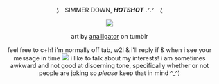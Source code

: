 <div align="center">

⟆ ⠀SIMMER DOWN, ***HOTSHOT*** .ᐟ.ᐟ ⠀⟅

![](https://i.imgur.com/4jLxJaa.png)

art by [analligator](https://www.tumblr.com/analligatorr/676908344693456896/happy-belated-birthday-sunshine) on tumblr


feel free to c+h! i'm normally off tab, w2i & i'll reply if & when i see your message in time ![](https://file.garden/Zoh6AmUPgG7Qjqjt/helel/whitebow) i like to talk about my interests! i am sometimes awkward and not good at discerning tone, specifically whether or not people are joking so *please* keep that in mind ^_^)
